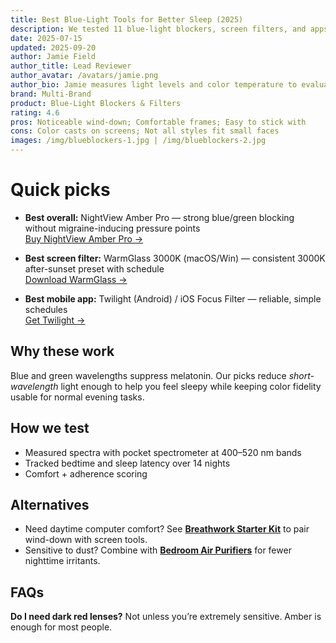 ```yaml
---
title: Best Blue-Light Tools for Better Sleep (2025)
description: We tested 11 blue-light blockers, screen filters, and apps. These 3 picks helped us fall asleep faster without wrecking evening routines.
date: 2025-07-15
updated: 2025-09-20
author: Jamie Field
author_title: Lead Reviewer
author_avatar: /avatars/jamie.png
author_bio: Jamie measures light levels and color temperature to evaluate evening tools.
brand: Multi-Brand
product: Blue-Light Blockers & Filters
rating: 4.6
pros: Noticeable wind-down; Comfortable frames; Easy to stick with
cons: Color casts on screens; Not all styles fit small faces
images: /img/blueblockers-1.jpg | /img/blueblockers-2.jpg
---
```


# Quick picks

- **Best overall:** NightView Amber Pro — strong blue/green blocking without migraine-inducing pressure points  
  <a href="https://merchant.example.com/nightview-amber-pro?aff=wildandwell" target="_blank" rel="nofollow sponsored noopener">Buy NightView Amber Pro →</a>

- **Best screen filter:** WarmGlass 3000K (macOS/Win) — consistent 3000K after-sunset preset with schedule  
  <a href="https://merchant.example.com/warmglass?aff=wildandwell" target="_blank" rel="nofollow sponsored noopener">Download WarmGlass →</a>

- **Best mobile app:** Twilight (Android) / iOS Focus Filter — reliable, simple schedules  
  <a href="https://merchant.example.com/twilight?aff=wildandwell" target="_blank" rel="nofollow sponsored noopener">Get Twilight →</a>

## Why these work
Blue and green wavelengths suppress melatonin. Our picks reduce <em>short-wavelength</em> light enough to help you feel sleepy while keeping color fidelity usable for normal evening tasks.

## How we test
- Measured spectra with pocket spectrometer at 400–520 nm bands  
- Tracked bedtime and sleep latency over 14 nights  
- Comfort + adherence scoring

## Alternatives
- Need daytime computer comfort? See **[Breathwork Starter Kit](/guides/breathwork-starter-kit)** to pair wind-down with screen tools.
- Sensitive to dust? Combine with **[Bedroom Air Purifiers](/guides/bedroom-air-purifiers)** for fewer nighttime irritants.

## FAQs
**Do I need dark red lenses?** Not unless you’re extremely sensitive. Amber is enough for most people.

